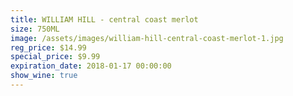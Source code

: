 ```yaml
---
title: WILLIAM HILL - central coast merlot
size: 750ML
image: /assets/images/william-hill-central-coast-merlot-1.jpg
reg_price: $14.99
special_price: $9.99
expiration_date: 2018-01-17 00:00:00
show_wine: true
---
```



